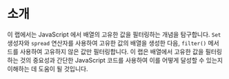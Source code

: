 # 소개

이 랩에서는 JavaScript 에서 배열의 고유한 값을 필터링하는 개념을 탐구합니다. `Set` 생성자와 `spread` 연산자를 사용하여 고유한 값의 배열을 생성한 다음, `filter()` 메서드를 사용하여 고유하지 않은 값만 필터링합니다. 이 랩은 배열에서 고유한 값을 필터링하는 것의 중요성과 간단한 JavaScript 코드를 사용하여 이를 어떻게 달성할 수 있는지 이해하는 데 도움이 될 것입니다.
